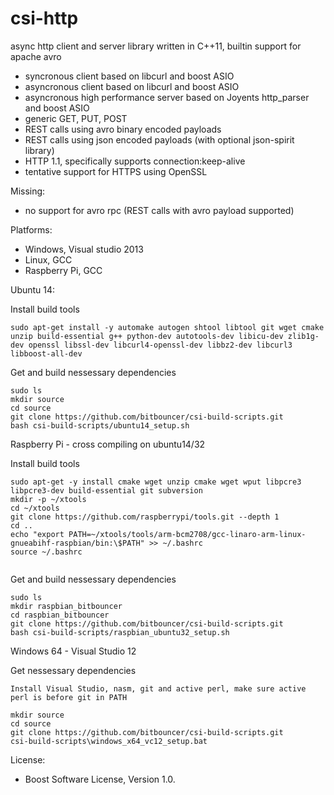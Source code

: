 csi-http
========

async http client and server library written in C++11, builtin support for apache avro
- syncronous  client based on libcurl and boost ASIO
- asyncronous client based on libcurl and boost ASIO
- asyncronous high performance server based on Joyents http_parser and boost ASIO
- generic GET, PUT, POST
- REST calls using avro binary encoded payloads
- REST calls using json encoded payloads (with optional json-spirit library)
- HTTP 1.1, specifically supports connection:keep-alive
- tentative support for HTTPS using OpenSSL
 
Missing:
- no support for avro rpc (REST calls with avro payload supported)

Platforms:
 - Windows, Visual studio 2013
 - Linux, GCC
 - Raspberry Pi, GCC

Ubuntu 14:

Install build tools
```
sudo apt-get install -y automake autogen shtool libtool git wget cmake unzip build-essential g++ python-dev autotools-dev libicu-dev zlib1g-dev openssl libssl-dev libcurl4-openssl-dev libbz2-dev libcurl3 libboost-all-dev

```

Get and build nessessary dependencies
```
sudo ls
mkdir source
cd source
git clone https://github.com/bitbouncer/csi-build-scripts.git
bash csi-build-scripts/ubuntu14_setup.sh
```

Raspberry Pi - cross compiling on ubuntu14/32

Install build tools
```
sudo apt-get -y install cmake wget unzip cmake wget wput libpcre3 libpcre3-dev build-essential git subversion 
mkdir -p ~/xtools
cd ~/xtools
git clone https://github.com/raspberrypi/tools.git --depth 1
cd ..
echo "export PATH=~/xtools/tools/arm-bcm2708/gcc-linaro-arm-linux-gnueabihf-raspbian/bin:\$PATH" >> ~/.bashrc
source ~/.bashrc


```
Get and build nessessary dependencies 
```
sudo ls
mkdir raspbian_bitbouncer
cd raspbian_bitbouncer
git clone https://github.com/bitbouncer/csi-build-scripts.git
bash csi-build-scripts/raspbian_ubuntu32_setup.sh
```

Windows 64 - Visual Studio 12

Get nessessary dependencies 
```
Install Visual Studio, nasm, git and active perl, make sure active perl is before git in PATH

mkdir source
cd source
git clone https://github.com/bitbouncer/csi-build-scripts.git
csi-build-scripts\windows_x64_vc12_setup.bat
```

License:
- Boost Software License, Version 1.0.











